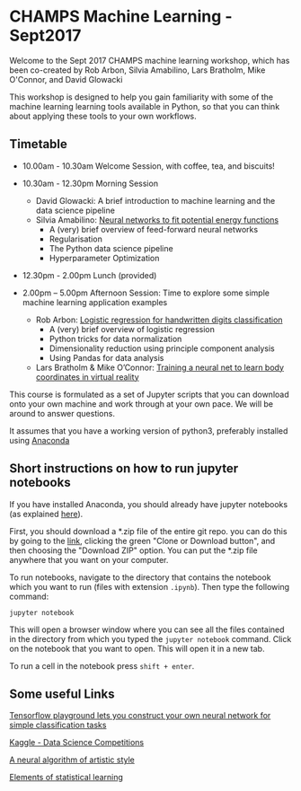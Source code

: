 # CHAMPS Machine Learning - Sept2017

Welcome to the Sept 2017 CHAMPS machine learning workshop, which has been co-created by Rob Arbon, Silvia Amabilino, Lars Bratholm, Mike O'Connor, and David Glowacki

This workshop is designed to help you gain familiarity with some of the machine learning learning tools available in Python, so that you can think about applying these tools to your own workflows.

## Timetable
* 10.00am - 10.30am Welcome Session, with coffee, tea, and biscuits!

* 10.30am - 12.30pm Morning Session
    * David Glowacki: A brief introduction to machine learning and the data science pipeline
    * Silvia Amabilino: [Neural networks to fit potential energy functions](https://github.com/davidglo/ML-CHAMPS-Sept2017/tree/master/pes)
      * A (very) brief overview of feed-forward neural networks
      * Regularisation
      * The Python data science pipeline 
      * Hyperparameter Optimization

* 12.30pm - 2.00pm Lunch (provided)

* 2.00pm – 5.00pm Afternoon Session: Time to explore some simple machine learning application examples
    * Rob Arbon: [Logistic regression for handwritten digits classification](https://gitpitch.com/davidglo/ML-CHAMPS-Sept2017#)
      * A (very) brief overview of logistic regression
      * Python tricks for data normalization
      * Dimensionality reduction using principle component analysis
      * Using Pandas for data analysis
    * Lars Bratholm & Mike O’Connor: [Training a neural net to learn body coordinates in virtual reality](https://github.com/davidglo/ML-CHAMPS-Sept2017/tree/master/vr/)

This course is formulated as a set of Jupyter scripts that you can download onto your own machine and work through at your own pace. We will be around to answer questions.

It assumes that you have a working version of python3, preferably installed using [Anaconda](https://www.continuum.io/downloads)

## Short instructions on how to run jupyter notebooks

If you have installed Anaconda, you should already have jupyter notebooks (as explained [here](http://jupyter.readthedocs.io/en/latest/install.html)).

First, you should download a *.zip file of the entire git repo. you can do this by going to the [link](https://github.com/davidglo/ML-CHAMPS-Sept2017/tree/master/pes), clicking the green "Clone or Download button", and then choosing the "Download ZIP" option. You can put the *.zip file anywhere that you want on your computer.

To run notebooks, navigate to the directory that contains the notebook which you want to run (files with extension `.ipynb`). Then type the following command:

`jupyter notebook`

This will open a browser window where you can see all the files contained in the directory from which you typed the `jupyter notebook` command. Click on the notebook that you want to open. This will open it in a new tab. 

To run a cell in the notebook press `shift + enter`.

## Some useful Links

[Tensorflow playground lets you construct your own neural network for simple classification tasks](http://playground.tensorflow.org/#activation=tanh&batchSize=10&dataset=circle&regDataset=reg-plane&learningRate=0.03&regularizationRate=0&noise=0&networkShape=4,2&seed=0.41885&showTestData=false&discretize=false&percTrainData=50&x=true&y=true&xTimesY=false&xSquared=false&ySquared=false&cosX=false&sinX=false&cosY=false&sinY=false&collectStats=false&problem=classification&initZero=false&hideText=false)

[Kaggle - Data Science Competitions](https://www.kaggle.com/competitions)

[A neural algorithm of artistic style](https://arxiv.org/abs/1508.06576)

[Elements of statistical learning](https://web.stanford.edu/~hastie/ElemStatLearn/)

